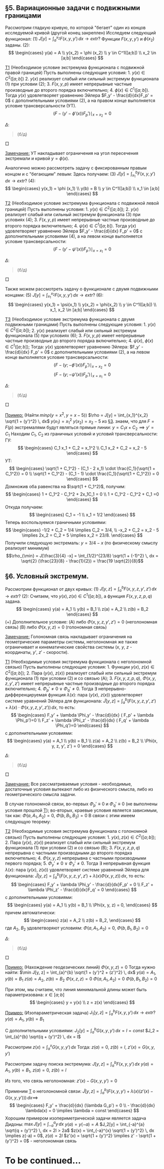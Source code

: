 ## §5. Вариационные задачи с подвижными границами
Рассмотрим гладкую кривую, по которой "бегает" один из концов исследуемой кривой (другой конец закреплен)
    Исследуем следующий функционал:
    $(1)$ $J[y] = \int_{a}^{x_2} F(x, y, y') \, dx \longrightarrow extr?$
    Функции $F(x, y, y')$ и $\phi (x_2)$ заданы.
    $(2)$:
$$
\begin{cases}
    y(a) = A
    \\
    y(x_2) = \phi (x_2)
    \\
    y \in C^1([a;b])
    \\
    x_2 \in [a;b]
\end{cases}
$$

<u>Т1</u> (Необходимое условие экстремума функционала с подвижной правой границей)
    Пусть выполнены следующие условия:
    1. $y(x) \in C^2([a;b])$
    2. $y(x)$ реализует слабый или сильный экстремум функционала $(1)$ при условии $(2)$;
    3. $F(x, y, p)$ имеет непрерывные частные производные до второго порядка включительно;
    4. $\phi (x) \in C^1([a;b])$.
    Тогда $y(x)$ удовлетворяет уравнению Эйлера $F_y' - \frac{d}{dx}F_p' = 0$ с дополнительными условиями $(2)$, а на правом конце выполняется условие трансверсальности (УТ).
    $$(F - (y' - \phi'(x))F_p')\mid_{x=x_2} = 0$$

$\Delta$:

> (б/д)

□

<u>Замечание:</u> УТ накладывает ограничения на угол пересечения экстремали и кривой $y = \phi (x)$.

Аналогично можно рассмотреть задачу с фиксированным правым концом и с "бегающим" левым:
    Здесь получаем:
    $(3)$ $J[y] = \int_{x_1}^{b} F(x, y, y') \, dx \longrightarrow extr?$
    $(4)$:
$$
\begin{cases}
    y(x_1) = \phi (x_1)
    \\
    y(b) = B
    \\
    y \in C^1([a;b])
    \\
    x_1 \in [a;b]
\end{cases}
$$

<u>Т2</u> (Необходимое условие экстремума функционала с подвижной левой границей)
    Пусть выполнены условия:
    1. $y(x) \in C^2([a;b])$;
    2. $y(x)$ реализует слабый или сильный экстремум функционала $(3)$ при условиях $(4)$;
    3. $F(x,y,p)$ имеет непрерывные частные производные до второго порядка включительно;
    4. $\psi (x) \in C^1([a;b])$.
    Тогда $y(x)$ удовлетворяет уравнению Эйлера $F_y' - \frac{d}{dx} F_p' = 0$ с дополнительными условиями $(4)$, а на левом конце выполняется условие трансверсальности:
$$(F - (y' - \psi'(x))F_p')\mid_{x=x_1} = 0$$

$\Delta$:

> (б/д)

□

Также можем рассмотреть задачу о функционале с двумя подвижными концами:
    $(5)$ $J[y] = \int_{x_1}^{x_2} F(x, y, y') \, dx \longrightarrow extr?$
    $(6)$:
$$
\begin{cases}
    y(x_1) = \psi(x_1)
    \\
    y(x_2) = \phi(x_2)
    \\
    y \in C^1([a;b])
    \\
    x_1, x_2 \in [a;b]
\end{cases}
$$

<u>Т3</u> (Необходимое условие экстремума функционала с двумя подвижными границами)
    Пусть выполнены следующие условия:
    1. $y(x) \in C^2([a;b])$;
    2. $y(x)$ реализует слабый или сильный экстремум функционала $(5)$ при условиях $(6)$;
    3. $F(x, y, p)$ имеет непрерывные частные производные до второго порядка включительно;
    4. $\psi(x)$, $\phi(x) \in C^1([a;b])$;
    Тогда: $y(x)$ удовлетворяет уравнению Эйлера: $F_y' - \frac{d}{dx} F_p' = 0$ с дополнительными условиями $(2)$, а на левом конце выполняется условие трансверсальности:
$$(F - (y; - \phi'(x))F_p') \mid_{x=x_2} = 0$$
$$(F - (y; - \psi'(x))F_p') \mid_{x=x_1} = 0$$

$\Delta$:

> (б/д)

□

<u>Пример:</u> (Найти $min \rho(y=x^2, y=x-5)$)
    $\rho = J[y] = \int_{x_1}^{x_2} \sqrt{1 + (y')^2} \, dx$
    $y(x_1) = x_1^2$
    $y(x_2) = x_2 - 5$
    из [§3](/diu/lecture2.md). знаем, что для $F = F(p)$ экстремалями будут являться прямые линии:
    $y = C_1 x + C_2 \implies y' = C_1$
    Находим $C_1$, $C_2$ из граничных условий и условий трансверсальности:
    ГУ:
    $$
    \begin{cases}
        C_1 x_1 + C_2 = x_1^2
        \\
        C_1 x_2 + C_2 = x_2 - 5
    \end{cases}
    $$
    УТ:
    $$
    \begin{cases}
        \sqrt{1 + C_1^2} - (C_1 - 2 x_1) \cdot \frac{C_1}{\sqrt{1 + C_1^2}} = 0
        \\
        \sqrt{1 + C_1^2} - (C_1 - 1) \cdot \frac{C_1}{\sqrt{1 + C_1^2}} = 0
    \end{cases}
    $$
    Домножив оба равенства на $\sqrt{1 + C_1^2}$, получим:
    $$
    \begin{cases}
        1 + C_1^2 - C_1^2 + 2x_1C_1 = 0
        \\
        1 + C_1^2 - C_1^2 + C_1 =0
    \end{cases}
    $$
    Откуда получаем:
    $$
    \begin{cases}
        C_1 = -1
        \\
        x_1 = 1/2
    \end{cases}
    $$
    Теперь воспользуемся граничными условиями:
    $$
    \begin{cases}
        -1/2 + C_2 = 1/4 \implies C_2 = 3/4,
        \\
        -x_2 + C_2 = x_2 - 5 \implies 2x_2 = C_2 + 5 \implies x_2 = 23/8.
    \end{cases}
    $$
    Получили следующую экстремаль:
    $y = 3/4 - x$ (по физическому смыслу реализует минимум)
    $$\rho_{\min} = J[\frac{3}{4} -x] = \int_{1/2}^{23/8} \sqrt{1 + (-1)^2} \, dx = \sqrt{2} (\frac{23}{8} - \frac{1}{2}) = \frac{19 \sqrt{2}}{8}$$

## §6. Условный экстремум.
Рассмотрим функционал от двух кривых:
    $(1)$ $J[y, z] = \int_{a}^{b} F(x, y, z, y', z') \, dx \longrightarrow extr?$
    $(2)$: Считаем, что $y(x), z(x) \in C^1([a;b])$, а функция $F(x, y, z, p, q)$ задана.
    $$
    \begin{cases}
        y(a) = A_1
        \\
        y(b) = B_1
        \\
        z(a) = A_2
        \\
        z(b) = B_2
    \end{cases}
    $$
    $(+)$ Дополнительное условие:
    (A) либо $\Phi(x, y, z, y', z') = 0$ (неголономная связь)
    (B) либо $\Phi(x, y, z) = 0$ (голономная связь)

<u>Замечание:</u> Голономная связь накладывает ограничения на геометрические параметры системы, неголономная же также ограничивает и кинематические свойства системы ($x$, $y$, $z$ - координаты, $y'$, $z'$ - скорости).

<u>Т1</u> (Необходимые условия экстремума функционала с неголономной связью)
    Пусть выполнены следующие условия:
    1. Функции $y(x)$, $z(x) \in C^2([a;b])$;
    2. Пара $(y(x)$, $z(x))$ реализует слабый или сильный экстремум функционала $(1)$ при условии $(2)$ и со связью (A);
    3. $F(x,y,z,p,q)$, $\Phi(x, y, z, y', z')$ имеет непрерывные частные производные до второго порядка включительно;
    4. $\Phi_p' \neq 0$ $\vee$ $\Phi_q' \neq 0$.
    Тогда $\exists$ непрерывно-дифференцируемая функция $\lambda(x)$: пара $(y(x)$, $z(x))$ удовлетворяет системе уравнений Эйлера для функционала:
    $\widetilde{J}[y, z] = \int_{a}^{b} (F(x, y, z, y', z') + \lambda(x) \cdot \Phi(x, y, z, y', z')) \, dx$, то есть:
    $$
    \begin{cases}
        F_y' + \lambda \Phi_y' - \frac{d}{dx} ( F_p' + \lambda \Phi_p')=0
        \\
        F_z' + \lambda \Phi_z' - \frac{d}{dx} ( F_q' + \lambda \Phi_q')=0
    \end{cases}
    $$
    с дополнительными условиями:
    $$
    \begin{cases}
        y(a) = A_1
        \\
        y(b) = B_1
        \\
        z(a) = A_2
        \\
        z(b) = B_2
        \\
        \Phi(x, y, z, y', z') = 0
    \end{cases}
    $$

$\Delta$:

> (б/д)

□

<u>Замечание:</u> Все рассматриваемые условия - необходимые, достаточные условия вытекают либо из физического смысла, либо из геометрического смысла задачи.

В случае голономной связи, во-первых $\Phi_p' \equiv 0$ и $\Phi_q' \equiv 0$ (не выполнены условия прошлой <u>Т</u>); во-вторых, краевые условия является зависимым, так как:
    $\Phi(a, A_1, A_2) = 0$, $\Phi(b, B_1, B_2) = 0$
    В связи с этим имеем следующую теорему:

<u>Т2</u> (Необходимые условия экстремума функционала с голономной связью)
    Пусть выполнены следующие условия:
    1. $y(x), z(x) \in C^2([a; b])$;
    2. Пара $(y(x),$ $z(x))$ реализует слабый или сильный экстремум функционала $(1)$ при условии $(2)$ и со связью (B);
    3. $F(x, y, z, p, q)$ непрерывна с частными производными до второго порядка включительно;
    4. $\Phi(x, y, z)$ непрерывна с частными производными первого порядка;
    5. $\Phi_y' \neq 0$ $\vee$ $\Phi_z' \neq 0$.
    Тогда $\exists$ непрерывная функция $\lambda(x)$: пара $(y(x),$ $z(x))$ удовлетворяет системе уравнений Эйлера для функционала:
    $\hat{J}[y, z] = \int_{a}^{b} (F(x, y, z, y', z') + \lambda(x) \Phi(x, y, z)) \, dx$, то есть:
    $$
    \begin{cases}
        F_y' + \lambda \Phi_y' - \frac{d}{dx}F_p' = 0
        \\
        F_z' + \lambda \Phi_z' - \frac{d}{dx}F_q' = 0
    \end{cases}
    $$
    с дополнительными условиями:
    $$
    \begin{cases}
        y(a) = A_1
        \\
        y(b) = B_1
        \\
        \Phi(x, y, z) = 0,
    \end{cases}
    $$
    причем автоматически:
    $$
    \begin{cases}
        z(a) = A_2
        \\
        z(b) = B_2,
    \end{cases}
    $$
    где $A_2$, $B_2$ удовлетворяют условиям: $\Phi(a, A_1, A_2) = 0$, $\Phi(b, B_1, B_2) = 0$

$\Delta$:

> (б/д)

□

<u>Пример:</u> (Нахождение геодезических линий)
    $\Phi(x, y, z) = 0$
    Тогда нужно найти:
    $\min J[y, z] = \int_{a}^{b} \sqrt{1 + (y')^2 + (z')^2} \, dx$
    $y(a) = A_1,$ $y(b) = B_1$
    $z(a) = A_2,$ $z(b) = B_2$
    $\Phi(x, z, z) = 0$
    $\Phi(a, A_1, A_2) = 0$
    $\Phi(b, B_1, B_2) = 0$

При этом, мы считаем, что линия минимальной длины может быть параметризована: $x \in [a;b]$
$$
\begin{cases}
    y = y(x)
    \\
    z = z(x)
\end{cases}
$$

<u>Пример:</u> (Изопараметрическая задача)
    $J_1[y, z] = \int_{a}^{b} F(x, y, y') \, dx \longrightarrow extr?$
    $y(a) = A_1,$ $y(b) = B_1$

С дополнительными условиями:
    $J_2[y] = \int_{a}^{b} G(x, y, y') \, dx = l = const$
    $J_2 = \int_{a}^{b} \sqrt{q + (y')^2} \, dx = l$

Рассмотрим $z(x) = \int_{a}^{x} G(x, y, y') \, dx$
    Тогда: $z(a) = 0$, $z(b) = l$, $z'(x) = G(x, y, y')$

Рассмотрим задачу поиска экстремума:
    $J[y, z] = \int_{a}^{b} F(x, y, y') \, dx$
    $y(a) = A_1,$ $y(b) = B_1,$ $z(a) = 0,$ $z(b) = l$

Из того, что связь неголономная:
    $z'(x) - G(x, y, y') = 0$

Применим <u>Т</u> о неголономной связи:
    $\widetilde{J}[y, z] = \int_{a}^{b} (F(x, y, y') + \lambda(x) (z'(x) - G(x, y, y'))) \, dx \implies$
    $$
    \begin{cases}
        F_y' + \frac{d}{dx} (\lambda G_p') = 0
        \\
        - \frac{d}{dx} \lambda(x) = 0 \implies \lambda = const
    \end{cases}
    $$
    Хорошим примером изопериметрической задачи является задача Дидоны:
    $\max J[y] = \int_{-a}^{a} y \, dx$
    $y(a) = y(-a) = A$
    $J_2[y] = \int_{-a}^{a} \sqrt{q + (y')^2} \, dx = 2l > 2a$
    $z(x) = \int_{-a}^{x} \sqrt{1 + (y')^2} \, dx \implies z(-a) = 0$, $z(a) = 2l$
    $z'(x) = \sqrt{1 + (y')^2} \implies z' - \sqrt{1 + (y')^2} = 0$ - неголономная связь

# To be continued...
